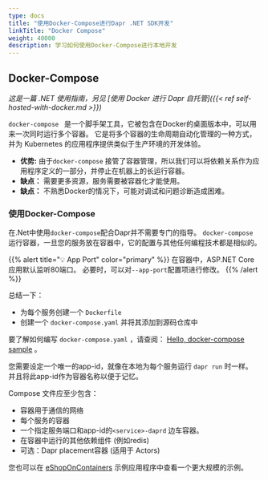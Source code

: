 ```yaml
---
type: docs
title: "使用Docker-Compose进行Dapr .NET SDK开发"
linkTitle: "Docker Compose"
weight: 40000
description: 学习如何使用Docker-Compose进行本地开发
---
```


## Docker-Compose

*这是一篇 .NET 使用指南，另见 [使用 Docker 进行 Dapr 自托管]({{< ref self-hosted-with-docker.md >}})*

`docker-compose ` 是一个脚手架工具，它被包含在Docker的桌面版本中，可以用来一次同时运行多个容器。 它是将多个容器的生命周期自动化管理的一种方式，并为 Kubernetes 的应用程序提供类似于生产环境的开发体验。

- **优势:** 由于`docker-compose` 接管了容器管理，所以我们可以将依赖关系作为应用程序定义的一部分，并停止在机器上的长运行容器。
- **缺点：** 需要更多资源，服务需要被容器化才能使用。
- **缺点：** 不熟悉Docker的情况下，可能对调试和问题诊断造成困难。

### 使用Docker-Compose

在.Net中使用`docker-compose`配合Dapr并不需要专门的指导。 `docker-compose` 运行容器，一旦您的服务放在容器中，它的配置与其他任何编程技术都是相似的。

{{% alert title="💡 App Port" color="primary" %}}
在容器中，ASP.NET Core应用默认监听80端口。 必要时，可以对`--app-port`配置项进行修改。
{{% /alert %}}

总结一下：

- 为每个服务创建一个 `Dockerfile`
- 创建一个 `docker-compose.yaml` 并将其添加到源码仓库中

要了解如何编写 `docker-compose.yaml` ，请查阅： [Hello, docker-compose sample](https://github.com/dapr/samples/tree/master/hello-docker-compose) 。

您需要设定一个唯一的app-id，就像在本地为每个服务运行 `dapr run` 时一样。 并且将此app-id作为容器名称以便于记忆。

Compose 文件应至少包含：

- 容器用于通信的网络
- 每个服务的容器
- 一个指定服务端口和app-id的`<service>-daprd` 边车容器。
- 在容器中运行的其他依赖组件 (例如redis)
- 可选：Dapr placement容器 (适用于 Actors)

您也可以在 [eShopOnContainers](https://github.com/dotnet-architecture/eShopOnDapr/blob/master/docker-compose.yml) 示例应用程序中查看一个更大规模的示例。

